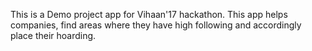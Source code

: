 
This is a Demo project app for Vihaan'17 hackathon. This app helps companies, find areas where they have high following and accordingly place their hoarding.
